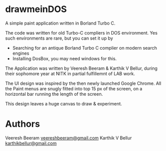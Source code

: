 drawmeinDOS
===========

A simple paint application written in Borland Turbo C.


The code was written for old Turbo-C compliers in DOS environment. 
Yes such environments are rare, but you can set it up by 
* Searching for an antique Borland Turbo C complier on modern search engines
* Installing DosBox, you may need windows for this.

The Application was written by Veeresh Beeram & Karthik V Bellur, during their
	sophomore year at NITK in partial fulfillemnt of LAB work. 

The UI design was inspired by the then newly launched Google Chrome. All the
	Paint menus are snugly fitted into top 15 px of the screen, on a 
	horizontal bar running the length of the screen.

This design leaves a huge canvas to draw & experiment.


Authors
======
Veeresh Beeram   <veereshbeeram@gmail.com>
Karthik V Bellur <karthikbellur@gmail.com>
